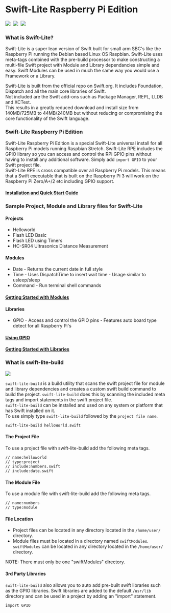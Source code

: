 # Swift-Lite Raspberry Pi Edition

<a href="https://swift.org"><img src="https://img.shields.io/badge/Swift-4.2.2-orange.svg" /></a>&nbsp;&nbsp;<a href="https://raspberrypi.org"><img src="https://img.shields.io/badge/Raspberry%20Pi-all models-red.svg" /></a>&nbsp;&nbsp;<a href="https://www.raspberrypi.org/downloads/raspbian/"><img src="https://img.shields.io/badge/Raspbian-Stretch-green.svg" /></a>&nbsp;&nbsp;

### What is Swift-Lite?
Swift-Lite is a super lean version of Swift built for small arm SBC's like the Raspberry Pi running the Debian based Linux OS Raspbian. Swift-Lite uses meta-tags combined with the pre-build processor to make constructing a multi-file Swift project with Module and Library dependancies simple and easy. Swift Modules can be used in much the same way you would use a Framework or a Library.

Swift-Lite is built from the official repo on Swift.org. It includes Foundation, Dispatch and all the main core libraries of Swift.  
Not included are the Swift add-ons such as Package Manager, REPL, LLDB and XCTest.  
This results in a greatly reduced download and install size from 140MB/725MB to 44MB/240MB but without reducing or compromising the core functionality of the Swift language.

### Swift-Lite Raspberry Pi Edition
Swift-Lite Raspberry Pi Edition is a special Swift-Lite universal install for all Raspberry Pi models running Raspbian Stretch. Swift-Lite RPE includes the GPIO library so you can access and control the RPi GPIO pins without having to install any additional software.
Simply add `import GPIO` to your Swift project file.  
Swift-Lite RPE is cross compatible over all Raspberry Pi models. This means that a Swift executable that is built on the Raspberry Pi 3 will work on the Raspberry Pi Zero/A+/2 etc including GPIO support.

#### [Installation and Quick Start Guide](/docs/getting-started.md)

### Sample Project, Module and Library files for Swift-Lite

#### Projects
* Helloworld
* Flash LED Basic
* Flash LED using Timers
* HC-SR04 Ultrasonics Distance Measurement

#### Modules
* Date - Returns the current date in full style
* Time - Uses DispatchTime to insert wait time - Usage similar to usleep/sleep
* Command - Run terminal shell commands

#### [Getting Started with Modules](/docs/using-modules.md)

#### Libraries
* GPIO - Access and control the GPIO pins - Features auto board type detect for all Raspberry Pi's

#### [Using GPIO](/docs/using-gpio.md)
#### [Getting Started with Libraries](/docs/using-libraries.md)

### What is swift-lite-build
<img src="https://img.shields.io/badge/Swift%20Lite%20Build-Linux-green.svg" />

`swift-lite-build` is a build utility that scans the swift project file for module and library dependencies and creates a custom swift build command to build the project. `swift-lite-build` does this by scanning the included meta tags and import statements in the swift project file.  
`swift-lite-build` can be installed and used on any system or platform that has Swift installed on it.  
To use simply type `swift-lite-build` followed by the `project file name`.  
````
swift-lite-build helloWorld.swift
````

#### The Project File
To use a project file with swift-lite-build add the following meta tags.

``` 
// name:helloworld
// type:project
// include:numbers.swift
// include:date.swift
```

#### The Module File
To use a module file with swift-lite-build add the following meta tags.

``` 
// name:numbers
// type:module
```

#### File Location
 - Project files can be located in any directory located in the `/home/user/` directory.
 - Module files must be located in a directory named `swiftModules`. `swiftModules` can be located in any directory located in the `/home/user/` directory. 
 
NOTE: There must only be one "swiftModules" directory.

#### 3rd Party Libraries
`swift-lite-build` also allows you to auto add pre-built swift libraries such as the GPIO libraries.
Swift libraries are added to the default `/usr/lib` directory and can be used in a project by adding an "import" statement.
```
import GPIO
```

